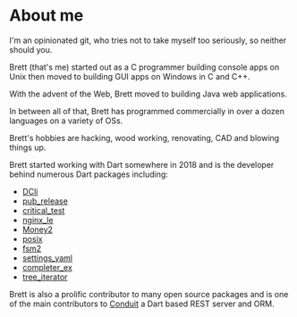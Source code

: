 # About me

I'm an opinionated git, who tries not to take myself too seriously, so neither should you.

Brett \(that's me\) started out as a C programmer building console apps on Unix then moved to building GUI apps on Windows in C and C++.

With the advent of the Web, Brett moved to building Java web applications.

In between all of that, Brett has programmed commercially in over a dozen languages on a variety of OSs.

Brett's hobbies are hacking, wood working, renovating, CAD and blowing things up.

Brett started working with Dart somewhere in 2018 and is the developer behind numerous Dart packages including:

* [DCli](https://pub.dev/packages/dcli)
* [pub\_release](https://pub.dev/packages/pub_release)
* [critical\_test](https://pub.dev/packages/critical_test)
* [nginx\_le](https://pub.dev/packages/nginx_le)
* [Money2](https://pub.dev/packages/money2)
* [posix](https://pub.dev/packages/posix)
* [fsm2](https://pub.dev/packages/fsm2)
* [settings\_yaml](https://pub.dev/packages/settings_yaml)
* [completer\_ex](https://pub.dev/packages/completer_ex)
* [tree\_iterator](https://pub.dev/packages/tree_iterator)

Brett is also a prolific contributor to many open source packages and is one of the main contributors to [Conduit](https://pub.dev/packages/conduit) a Dart based REST server and ORM.



